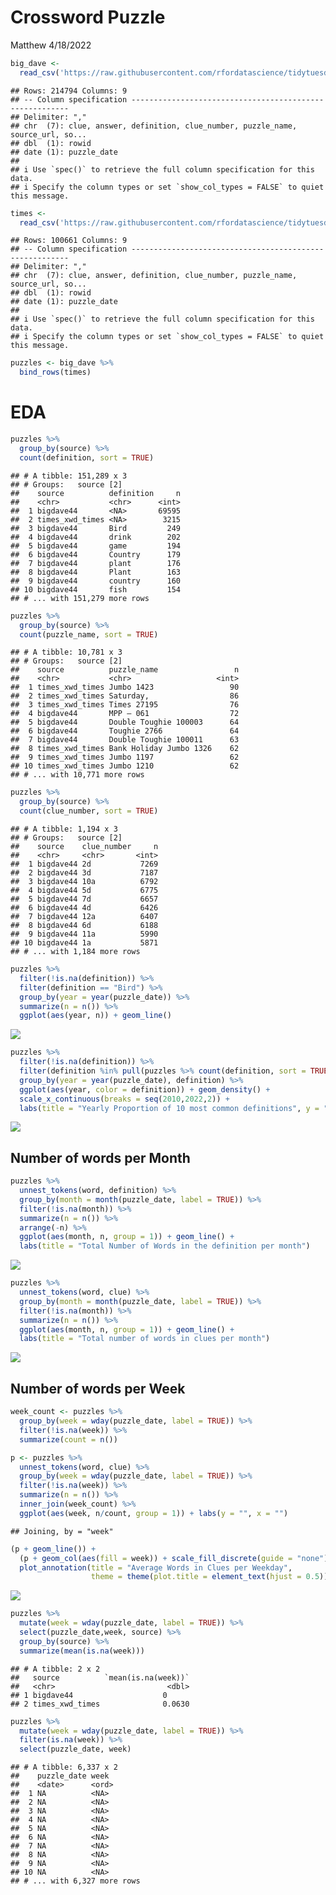Crossword Puzzle
================
Matthew
4/18/2022

``` r
big_dave <- 
  read_csv('https://raw.githubusercontent.com/rfordatascience/tidytuesday/master/data/2022/2022-04-19/big_dave.csv')
```

    ## Rows: 214794 Columns: 9
    ## -- Column specification --------------------------------------------------------
    ## Delimiter: ","
    ## chr  (7): clue, answer, definition, clue_number, puzzle_name, source_url, so...
    ## dbl  (1): rowid
    ## date (1): puzzle_date
    ## 
    ## i Use `spec()` to retrieve the full column specification for this data.
    ## i Specify the column types or set `show_col_types = FALSE` to quiet this message.

``` r
times <- 
  read_csv('https://raw.githubusercontent.com/rfordatascience/tidytuesday/master/data/2022/2022-04-19/times.csv')
```

    ## Rows: 100661 Columns: 9
    ## -- Column specification --------------------------------------------------------
    ## Delimiter: ","
    ## chr  (7): clue, answer, definition, clue_number, puzzle_name, source_url, so...
    ## dbl  (1): rowid
    ## date (1): puzzle_date
    ## 
    ## i Use `spec()` to retrieve the full column specification for this data.
    ## i Specify the column types or set `show_col_types = FALSE` to quiet this message.

``` r
puzzles <- big_dave %>% 
  bind_rows(times)
```

# EDA

``` r
puzzles %>% 
  group_by(source) %>% 
  count(definition, sort = TRUE)
```

    ## # A tibble: 151,289 x 3
    ## # Groups:   source [2]
    ##    source          definition     n
    ##    <chr>           <chr>      <int>
    ##  1 bigdave44       <NA>       69595
    ##  2 times_xwd_times <NA>        3215
    ##  3 bigdave44       Bird         249
    ##  4 bigdave44       drink        202
    ##  5 bigdave44       game         194
    ##  6 bigdave44       Country      179
    ##  7 bigdave44       plant        176
    ##  8 bigdave44       Plant        163
    ##  9 bigdave44       country      160
    ## 10 bigdave44       fish         154
    ## # ... with 151,279 more rows

``` r
puzzles %>%
  group_by(source) %>% 
  count(puzzle_name, sort = TRUE)
```

    ## # A tibble: 10,781 x 3
    ## # Groups:   source [2]
    ##    source          puzzle_name                 n
    ##    <chr>           <chr>                   <int>
    ##  1 times_xwd_times Jumbo 1423                 90
    ##  2 times_xwd_times Saturday,                  86
    ##  3 times_xwd_times Times 27195                76
    ##  4 bigdave44       MPP – 061                  72
    ##  5 bigdave44       Double Toughie 100003      64
    ##  6 bigdave44       Toughie 2766               64
    ##  7 bigdave44       Double Toughie 100011      63
    ##  8 times_xwd_times Bank Holiday Jumbo 1326    62
    ##  9 times_xwd_times Jumbo 1197                 62
    ## 10 times_xwd_times Jumbo 1210                 62
    ## # ... with 10,771 more rows

``` r
puzzles %>% 
  group_by(source) %>% 
  count(clue_number, sort = TRUE)
```

    ## # A tibble: 1,194 x 3
    ## # Groups:   source [2]
    ##    source    clue_number     n
    ##    <chr>     <chr>       <int>
    ##  1 bigdave44 2d           7269
    ##  2 bigdave44 3d           7187
    ##  3 bigdave44 10a          6792
    ##  4 bigdave44 5d           6775
    ##  5 bigdave44 7d           6657
    ##  6 bigdave44 4d           6426
    ##  7 bigdave44 12a          6407
    ##  8 bigdave44 6d           6188
    ##  9 bigdave44 11a          5990
    ## 10 bigdave44 1a           5871
    ## # ... with 1,184 more rows

``` r
puzzles %>% 
  filter(!is.na(definition)) %>% 
  filter(definition == "Bird") %>% 
  group_by(year = year(puzzle_date)) %>% 
  summarize(n = n()) %>% 
  ggplot(aes(year, n)) + geom_line()
```

![](Crossword-Puzzle_files/figure-gfm/unnamed-chunk-3-1.png)<!-- -->

``` r
puzzles %>% 
  filter(!is.na(definition)) %>% 
  filter(definition %in% pull(puzzles %>% count(definition, sort = TRUE) %>% head(10), definition)) %>% 
  group_by(year = year(puzzle_date), definition) %>% 
  ggplot(aes(year, color = definition)) + geom_density() +
  scale_x_continuous(breaks = seq(2010,2022,2)) +
  labs(title = "Yearly Proportion of 10 most common definitions", y = "", x = "")
```

![](Crossword-Puzzle_files/figure-gfm/unnamed-chunk-3-2.png)<!-- -->

## Number of words per Month

``` r
puzzles %>% 
  unnest_tokens(word, definition) %>% 
  group_by(month = month(puzzle_date, label = TRUE)) %>% 
  filter(!is.na(month)) %>% 
  summarize(n = n()) %>% 
  arrange(-n) %>% 
  ggplot(aes(month, n, group = 1)) + geom_line() +
  labs(title = "Total Number of Words in the definition per month")
```

![](Crossword-Puzzle_files/figure-gfm/unnamed-chunk-4-1.png)<!-- -->

``` r
puzzles %>% 
  unnest_tokens(word, clue) %>% 
  group_by(month = month(puzzle_date, label = TRUE)) %>% 
  filter(!is.na(month)) %>% 
  summarize(n = n()) %>% 
  ggplot(aes(month, n, group = 1)) + geom_line() +
  labs(title = "Total number of words in clues per month")
```

![](Crossword-Puzzle_files/figure-gfm/unnamed-chunk-4-2.png)<!-- -->

## Number of words per Week

``` r
week_count <- puzzles %>%
  group_by(week = wday(puzzle_date, label = TRUE)) %>% 
  filter(!is.na(week)) %>% 
  summarize(count = n())

p <- puzzles %>% 
  unnest_tokens(word, clue) %>% 
  group_by(week = wday(puzzle_date, label = TRUE)) %>% 
  filter(!is.na(week)) %>% 
  summarize(n = n()) %>% 
  inner_join(week_count) %>% 
  ggplot(aes(week, n/count, group = 1)) + labs(y = "", x = "")
```

    ## Joining, by = "week"

``` r
(p + geom_line()) +
  (p + geom_col(aes(fill = week)) + scale_fill_discrete(guide = "none")) + 
  plot_annotation(title = "Average Words in Clues per Weekday",
                  theme = theme(plot.title = element_text(hjust = 0.5)))
```

![](Crossword-Puzzle_files/figure-gfm/unnamed-chunk-5-1.png)<!-- -->

``` r
puzzles %>% 
  mutate(week = wday(puzzle_date, label = TRUE)) %>% 
  select(puzzle_date,week, source) %>% 
  group_by(source) %>% 
  summarize(mean(is.na(week)))
```

    ## # A tibble: 2 x 2
    ##   source          `mean(is.na(week))`
    ##   <chr>                         <dbl>
    ## 1 bigdave44                    0     
    ## 2 times_xwd_times              0.0630

``` r
puzzles %>% 
  mutate(week = wday(puzzle_date, label = TRUE)) %>% 
  filter(is.na(week)) %>% 
  select(puzzle_date, week)
```

    ## # A tibble: 6,337 x 2
    ##    puzzle_date week 
    ##    <date>      <ord>
    ##  1 NA          <NA> 
    ##  2 NA          <NA> 
    ##  3 NA          <NA> 
    ##  4 NA          <NA> 
    ##  5 NA          <NA> 
    ##  6 NA          <NA> 
    ##  7 NA          <NA> 
    ##  8 NA          <NA> 
    ##  9 NA          <NA> 
    ## 10 NA          <NA> 
    ## # ... with 6,327 more rows

